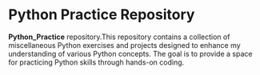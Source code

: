 # Python Practice Repository

**Python_Practice** repository.This repository contains a collection of miscellaneous Python exercises and projects designed to enhance my understanding of various Python concepts. The goal is to provide a space for practicing Python skills through hands-on coding.

